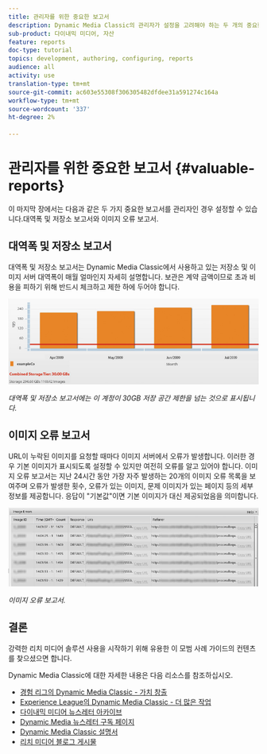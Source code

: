 ```yaml
---
title: 관리자를 위한 중요한 보고서
description: Dynamic Media Classic의 관리자가 설정을 고려해야 하는 두 개의 중요한 보고서를 살펴볼 수 있습니다.
sub-product: 다이내믹 미디어, 자산
feature: reports
doc-type: tutorial
topics: development, authoring, configuring, reports
audience: all
activity: use
translation-type: tm+mt
source-git-commit: ac603e55308f306305482dfdee31a591274c164a
workflow-type: tm+mt
source-wordcount: '337'
ht-degree: 2%

---
```



# 관리자를 위한 중요한 보고서 {#valuable-reports}

이 마지막 장에서는 다음과 같은 두 가지 중요한 보고서를 관리자인 경우 설정할 수 있습니다.대역폭 및 저장소 보고서와 이미지 오류 보고서.

## 대역폭 및 저장소 보고서

대역폭 및 저장소 보고서는 Dynamic Media Classic에서 사용하고 있는 저장소 및 이미지 서버 대역폭이 매월 얼마인지 자세히 설명합니다. 보관은 계약 금액이므로 초과 비용을 피하기 위해 반드시 체크하고 제한 하에 두어야 합니다.

![이미지](assets/valuable-reports/reports-1.jpg)

_대역폭 및 저장소 보고서에는 이 계정이 30GB 저장 공간 제한을 넘는 것으로 표시됩니다._

## 이미지 오류 보고서

URL이 누락된 이미지를 요청할 때마다 이미지 서버에서 오류가 발생합니다. 이러한 경우 기본 이미지가 표시되도록 설정할 수 있지만 여전히 오류를 알고 있어야 합니다. 이미지 오류 보고서는 지난 24시간 동안 가장 자주 발생하는 20개의 이미지 오류 목록을 보여주며 오류가 발생한 횟수, 오류가 있는 이미지, 문제 이미지가 있는 페이지 등의 세부 정보를 제공합니다. 응답이 &quot;기본값&quot;이면 기본 이미지가 대신 제공되었음을 의미합니다.

![이미지](assets/valuable-reports/reports-2.jpg)

_이미지 오류 보고서._

## 결론

강력한 리치 미디어 솔루션 사용을 시작하기 위해 유용한 이 모범 사례 가이드의 컨텐츠를 찾으셨으면 합니다.

Dynamic Media Classic에 대한 자세한 내용은 다음 리소스를 참조하십시오.

- [경험 리그의 Dynamic Media Classic - 가치 창출](https://guided.adobe.com/?launch=AEM-5a#recommended/solutions/experience-manager)
- [Experience League의 Dynamic Media Classic - 더 많은 작업](https://guided.adobe.com/?launch=AEM-6a#recommended/solutions/experience-manager)
- [다이내믹 미디어 뉴스레터 아카이브](https://docs.adobe.com/content/help/en/dynamic-media-classic/using/dynamic-media-newsletter.html)
- [Dynamic Media 뉴스레터 구독 페이지](https://www.adobe.com/subscription/dynamic-media-newsletter.html)
- [Dynamic Media Classic 설명서](https://docs.adobe.com/content/help/ko-KR/dynamic-media-classic/using/home.html)
- [리치 미디어 블로그 게시물](https://theblog.adobe.com/tag/dynamic-media)
